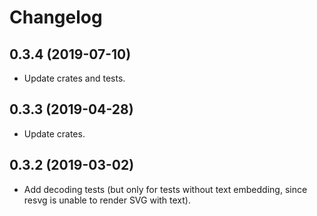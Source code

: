 # Changelog

## 0.3.4 (2019-07-10)

- Update crates and tests.

## 0.3.3 (2019-04-28)

- Update crates.

## 0.3.2 (2019-03-02)

- Add decoding tests (but only for tests without text embedding, since resvg is unable to render SVG with text).
